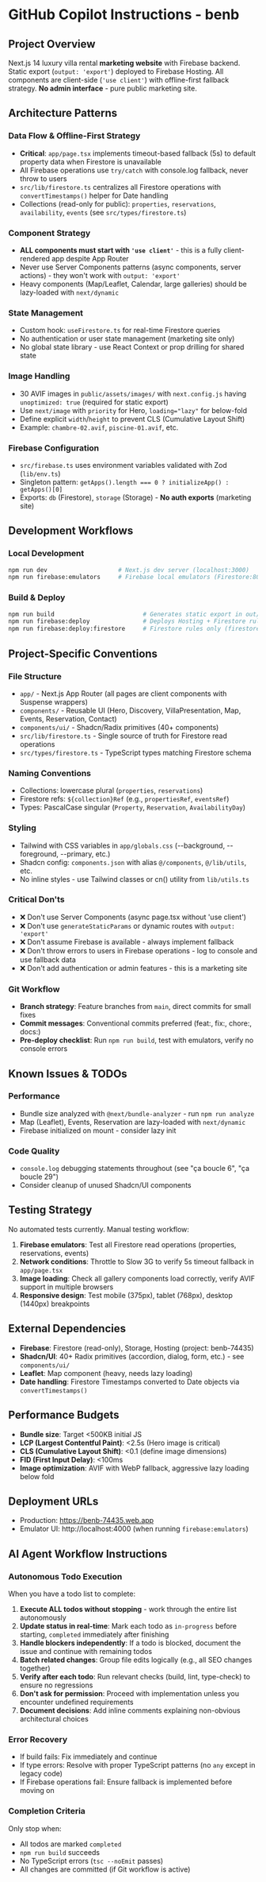 # GitHub Copilot Instructions - benb

## Project Overview
Next.js 14 luxury villa rental **marketing website** with Firebase backend. Static export (`output: 'export'`) deployed to Firebase Hosting. All components are client-side (`'use client'`) with offline-first fallback strategy. **No admin interface** - pure public marketing site.

## Architecture Patterns

### Data Flow & Offline-First Strategy
- **Critical**: `app/page.tsx` implements timeout-based fallback (5s) to default property data when Firestore is unavailable
- All Firebase operations use `try/catch` with console.log fallback, never throw to users
- `src/lib/firestore.ts` centralizes all Firestore operations with `convertTimestamps()` helper for Date handling
- Collections (read-only for public): `properties`, `reservations`, `availability`, `events` (see `src/types/firestore.ts`)

### Component Strategy
- **ALL components must start with `'use client'`** - this is a fully client-rendered app despite App Router
- Never use Server Components patterns (async components, server actions) - they won't work with `output: 'export'`
- Heavy components (Map/Leaflet, Calendar, large galleries) should be lazy-loaded with `next/dynamic`

### State Management
- Custom hook: `useFirestore.ts` for real-time Firestore queries
- No authentication or user state management (marketing site only)
- No global state library - use React Context or prop drilling for shared state

### Image Handling
- 30 AVIF images in `public/assets/images/` with `next.config.js` having `unoptimized: true` (required for static export)
- Use `next/image` with `priority` for Hero, `loading="lazy"` for below-fold
- Define explicit `width`/`height` to prevent CLS (Cumulative Layout Shift)
- Example: `chambre-02.avif`, `piscine-01.avif`, etc.

### Firebase Configuration
- `src/firebase.ts` uses environment variables validated with Zod (`lib/env.ts`)
- Singleton pattern: `getApps().length === 0 ? initializeApp() : getApps()[0]`
- Exports: `db` (Firestore), `storage` (Storage) - **No auth exports** (marketing site)

## Development Workflows

### Local Development
```bash
npm run dev                    # Next.js dev server (localhost:3000)
npm run firebase:emulators     # Firebase local emulators (Firestore:8080, UI:4000)
```

### Build & Deploy
```bash
npm run build                         # Generates static export in out/
npm run firebase:deploy               # Deploys Hosting + Firestore rules
npm run firebase:deploy:firestore     # Firestore rules only (firestore.rules, firestore.indexes.json)
```

## Project-Specific Conventions

### File Structure
- `app/` - Next.js App Router (all pages are client components with Suspense wrappers)
- `components/` - Reusable UI (Hero, Discovery, VillaPresentation, Map, Events, Reservation, Contact)
- `components/ui/` - Shadcn/Radix primitives (40+ components)
- `src/lib/firestore.ts` - Single source of truth for Firestore read operations
- `src/types/firestore.ts` - TypeScript types matching Firestore schema

### Naming Conventions
- Collections: lowercase plural (`properties`, `reservations`)
- Firestore refs: `${collection}Ref` (e.g., `propertiesRef`, `eventsRef`)
- Types: PascalCase singular (`Property`, `Reservation`, `AvailabilityDay`)

### Styling
- Tailwind with CSS variables in `app/globals.css` (--background, --foreground, --primary, etc.)
- Shadcn config: `components.json` with alias `@/components`, `@/lib/utils`, etc.
- No inline styles - use Tailwind classes or cn() utility from `lib/utils.ts`

### Critical Don'ts
- ❌ Don't use Server Components (async page.tsx without 'use client')
- ❌ Don't use `generateStaticParams` or dynamic routes with `output: 'export'`
- ❌ Don't assume Firebase is available - always implement fallback
- ❌ Don't throw errors to users in Firebase operations - log to console and use fallback data
- ❌ Don't add authentication or admin features - this is a marketing site

### Git Workflow
- **Branch strategy**: Feature branches from `main`, direct commits for small fixes
- **Commit messages**: Conventional commits preferred (feat:, fix:, chore:, docs:)
- **Pre-deploy checklist**: Run `npm run build`, test with emulators, verify no console errors

## Known Issues & TODOs

### Performance
- Bundle size analyzed with `@next/bundle-analyzer` - run `npm run analyze`
- Map (Leaflet), Events, Reservation are lazy-loaded with `next/dynamic`
- Firebase initialized on mount - consider lazy init

### Code Quality
- `console.log` debugging statements throughout (see "ça boucle 6", "ça boucle 29")
- Consider cleanup of unused Shadcn/UI components

## Testing Strategy
No automated tests currently. Manual testing workflow:
1. **Firebase emulators**: Test all Firestore read operations (properties, reservations, events)
2. **Network conditions**: Throttle to Slow 3G to verify 5s timeout fallback in `app/page.tsx`
3. **Image loading**: Check all gallery components load correctly, verify AVIF support in multiple browsers
4. **Responsive design**: Test mobile (375px), tablet (768px), desktop (1440px) breakpoints

## External Dependencies
- **Firebase**: Firestore (read-only), Storage, Hosting (project: benb-74435)
- **Shadcn/UI**: 40+ Radix primitives (accordion, dialog, form, etc.) - see `components/ui/`
- **Leaflet**: Map component (heavy, needs lazy loading)
- **Date handling**: Firestore Timestamps converted to Date objects via `convertTimestamps()`

## Performance Budgets
- **Bundle size**: Target <500KB initial JS
- **LCP (Largest Contentful Paint)**: <2.5s (Hero image is critical)
- **CLS (Cumulative Layout Shift)**: <0.1 (define image dimensions)
- **FID (First Input Delay)**: <100ms
- **Image optimization**: AVIF with WebP fallback, aggressive lazy loading below fold

## Deployment URLs
- Production: https://benb-74435.web.app
- Emulator UI: http://localhost:4000 (when running `firebase:emulators`)

## AI Agent Workflow Instructions

### Autonomous Todo Execution
When you have a todo list to complete:
1. **Execute ALL todos without stopping** - work through the entire list autonomously
2. **Update status in real-time**: Mark each todo as `in-progress` before starting, `completed` immediately after finishing
3. **Handle blockers independently**: If a todo is blocked, document the issue and continue with remaining todos
4. **Batch related changes**: Group file edits logically (e.g., all SEO changes together)
5. **Verify after each todo**: Run relevant checks (build, lint, type-check) to ensure no regressions
6. **Don't ask for permission**: Proceed with implementation unless you encounter undefined requirements
7. **Document decisions**: Add inline comments explaining non-obvious architectural choices

### Error Recovery
- If build fails: Fix immediately and continue
- If type errors: Resolve with proper TypeScript patterns (no `any` except in legacy code)
- If Firebase operations fail: Ensure fallback is implemented before moving on

### Completion Criteria
Only stop when:
- All todos are marked `completed`
- `npm run build` succeeds
- No TypeScript errors (`tsc --noEmit` passes)
- All changes are committed (if Git workflow is active)
